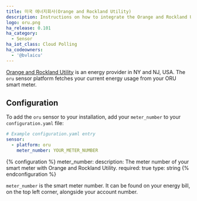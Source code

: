 ```yaml
---
title: 미국 에너지회사(Orange and Rockland Utility) 
description: Instructions on how to integrate the Orange and Rockland Utility real-time energy usage sensor within Home Assistant.
logo: oru.png
ha_release: 0.101
ha_category:
  - Sensor
ha_iot_class: Cloud Polling
ha_codeowners:
  - '@bvlaicu'
---
```


[Orange and Rockland Utility](https://oru.com) is an energy provider in NY and NJ, USA.
The `oru` sensor platform fetches your current energy usage from your ORU smart meter.

## Configuration

To add the `oru` sensor to your installation, add your `meter_number` to your `configuration.yaml` file:

```yaml
# Example configuration.yaml entry
sensor:
  - platform: oru
    meter_number: YOUR_METER_NUMBER
```

{% configuration %}
meter_number:
  description: The meter number of your smart meter with Orange and Rockland Utility. 
  required: true
  type: string
{% endconfiguration %}

`meter_number` is the smart meter number. It can be found on your energy bill, on the top left corner, alongside your account number.

